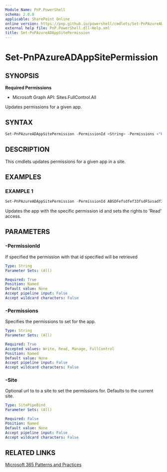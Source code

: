 ```yaml
---
Module Name: PnP.PowerShell
schema: 2.0.0
applicable: SharePoint Online
online version: https://pnp.github.io/powershell/cmdlets/Set-PnPAzureADAppSitePermission.html
external help file: PnP.PowerShell.dll-Help.xml
title: Set-PnPAzureADAppSitePermission
---
```

  
# Set-PnPAzureADAppSitePermission

## SYNOPSIS

**Required Permissions**

  * Microsoft Graph API: Sites.FullControl.All

Updates permissions for a given app.

## SYNTAX

```powershell
Set-PnPAzureADAppSitePermission -PermissionId <String> -Permissions <"Read"|"Write"|"Manage"|"FullControl"> [-Site <SitePipeBind>]
```

## DESCRIPTION

This cmdlets updates permissions for a given app in a site.

## EXAMPLES

### EXAMPLE 1
```powershell
Set-PnPAzureADAppSitePermission -PermissionId ABSDFefsdfef33fsdFSvsadf3e3fsdaffsa -Permissions Read
```

Updates the app with the specific permission id and sets the rights to 'Read' access.

## PARAMETERS

### -PermissionId
If specified the permission with that id specified will be retrieved

```yaml
Type: String
Parameter Sets: (All)

Required: True
Position: Named
Default value: None
Accept pipeline input: False
Accept wildcard characters: False
```

### -Permissions
Specifies the permissions to set for the app. 

```yaml
Type: String
Parameter Sets: (All)

Required: True
Accepted values: Write, Read, Manage, FullControl
Position: Named
Default value: None
Accept pipeline input: False
Accept wildcard characters: False
```

### -Site
Optional url to to a site to set the permissions for. Defaults to the current site.

```yaml
Type: SitePipeBind
Parameter Sets: (All)

Required: False
Position: Named
Default value: None
Accept pipeline input: False
Accept wildcard characters: False
```

## RELATED LINKS

[Microsoft 365 Patterns and Practices](https://aka.ms/m365pnp)
